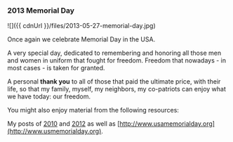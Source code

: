### 2013 Memorial Day

![]({{ cdnUrl }}/files/2013-05-27-memorial-day.jpg)

Once again we celebrate Memorial Day in the USA.

A very special day, dedicated to remembering and honoring all those men and women in uniform that fought for freedom. Freedom that nowadays - in most cases - is taken for granted.

A personal **thank you** to all of those that paid the ultimate price, with their life, so that my family, myself, my neighbors, my co-patriots can enjoy what we have today: our freedom.

You might also enjoy material from the following resources:

My posts of [2010](/posts/2010-memorial-day) and [2012](/posts/2012-memorial-day) as well as [http://www.usamemorialday.org](http://www.usmemorialday.org).
